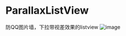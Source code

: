 # ParallaxListView
防QQ图片墙，下拉带视差效果的listview
![image](https://github.com/dangyao/ParallaxListView/blob/master/screens/screenshot.gif)
